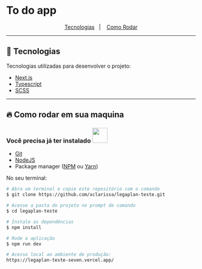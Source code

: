 # To do app

<p align="center"> 
  <a href="#rocket-tecnologias">Tecnologias</a>&nbsp;&nbsp;&nbsp;|&nbsp;&nbsp;&nbsp;
  <a href="#fire-como-rodar-em-sua-maquina">Como Rodar</a>
</p>

---
 
## :rocket: Tecnologias
Tecnologias utilizadas para desenvolver o projeto:

- [Next.js](https://nextjs.org)
- [Typescript](https://www.typescriptlang.org/)
- [SCSS](https://sass-lang.com/)

---

## :fire: Como rodar em sua maquina

### Você precisa já ter instalado <img src="https://4.bp.blogspot.com/-7eg7Qz3UeWM/UTioF3nxNGI/AAAAAAAAPZk/7H509R6acZU/s1600/gif+aviso.gif" width="40px">
- [Git](https://git-scm.com/)
- [NodeJS](https://nodejs.org/en/)
- Package manager ([NPM](https://www.npmjs.com/) ou [Yarn](https://yarnpkg.com/))

No seu terminal:
```bash
# Abra um terminal e copie este repositório com o comando
$ git clone https://github.com/xclarissa/legaplan-teste.git

# Acesse a pasta do projeto no prompt de comando 
$ cd legaplan-teste

# Instale as dependências
$ npm install

# Rode a aplicação
$ npm run dev

# Acesso local ao ambiente de produção:
https://legaplan-teste-seven.vercel.app/
